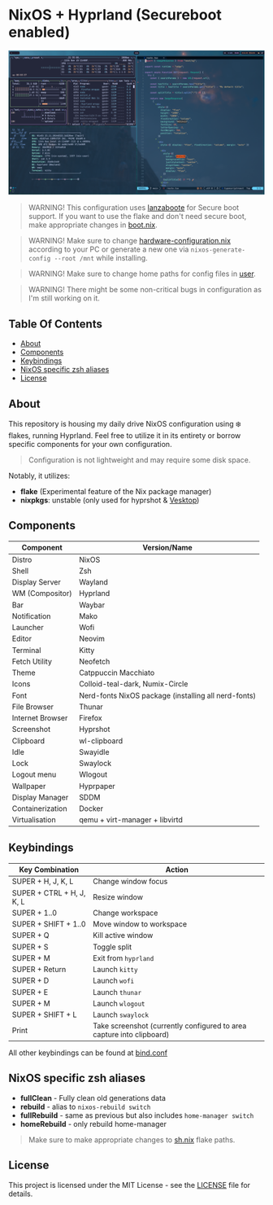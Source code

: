# NixOS + Hyprland (Secureboot enabled)

![Hyprland screenshot](./images/2024-03-24-213455_hyprshot.png)

> WARNING! This configuration uses [lanzaboote](https://github.com/nix-community/lanzaboote) for Secure boot support. If you want to use the flake and don't need secure boot, make appropriate changes in [boot.nix](./system/boot.nix).

> WARNING! Make sure to change [hardware-configuration.nix](./hardware-configuration.nix) according to your PC or generate a new one via `nixos-generate-config --root /mnt` while installing.

> WARNING! Make sure to change home paths for config files in [user](./user/config).

> WARNING! There might be some non-critical bugs in configuration as I'm still working on it.

## Table Of Contents

- [About](#-about)
- [Components](#-components)
- [Keybindings](#-keybindings)
- [NixOS specific zsh aliases](#-nixos-specific-zsh-aliases)
- [License](#-license)

## About

This repository is housing my daily drive NixOS configuration using ❄️ flakes, running Hyprland. Feel free to utilize it in its entirety or borrow specific components for your own configuration.

> Configuration is not lightweight and may require some disk space.

Notably, it utilizes:

- **flake** (Experimental feature of the Nix package manager)
- **nixpkgs**: unstable (only used for hyprshot & [Vesktop](https://github.com/Vencord/Vesktop))

## Components

| Component        | Version/Name                                         |
| ---------------- | ---------------------------------------------------- |
| Distro           | NixOS                                                |
| Shell            | Zsh                                                  |
| Display Server   | Wayland                                              |
| WM (Compositor)  | Hyprland                                             |
| Bar              | Waybar                                               |
| Notification     | Mako                                                 |
| Launcher         | Wofi                                                 |
| Editor           | Neovim                                               |
| Terminal         | Kitty                                                |
| Fetch Utility    | Neofetch                                             |
| Theme            | Catppuccin Macchiato                                 |
| Icons            | Colloid-teal-dark, Numix-Circle                      |
| Font             | Nerd-fonts NixOS package (installing all nerd-fonts) |
| File Browser     | Thunar                                               |
| Internet Browser | Firefox                                              |
| Screenshot       | Hyprshot                                             |
| Clipboard        | wl-clipboard                                         |
| Idle             | Swayidle                                             |
| Lock             | Swaylock                                             |
| Logout menu      | Wlogout                                              |
| Wallpaper        | Hyprpaper                                            |
| Display Manager  | SDDM                                                 |
| Containerization | Docker                                               |
| Virtualisation   | qemu + virt-manager + libvirtd                       |

## Keybindings

| Key Combination           | Action                                                                |
| ------------------------- | --------------------------------------------------------------------- |
| SUPER + H, J, K, L        | Change window focus                                                   |
| SUPER + CTRL + H, J, K, L | Resize window                                                         |
| SUPER + 1..0              | Change workspace                                                      |
| SUPER + SHIFT + 1..0      | Move window to workspace                                              |
| SUPER + Q                 | Kill active window                                                    |
| SUPER + S                 | Toggle split                                                          |
| SUPER + M                 | Exit from `hyprland`                                                  |
| SUPER + Return            | Launch `kitty`                                                        |
| SUPER + D                 | Launch `wofi`                                                         |
| SUPER + E                 | Launch `thunar`                                                       |
| SUPER + M                 | Launch `wlogout`                                                      |
| SUPER + SHIFT + L         | Launch `swaylock`                                                     |
| Print                     | Take screenshot (currently configured to area capture into clipboard) |

All other keybindings can be found at [bind.conf](./user/config/hypr/bind.conf)

## NixOS specific zsh aliases

- **fullClean** - Fully clean old generations data
- **rebuild** - alias to `nixos-rebuild switch`
- **fullRebuild** - same as previous but also includes `home-manager switch`
- **homeRebuild** - only rebuild home-manager

> Make sure to make appropriate changes to [sh.nix](./user/sh.nix) flake paths.

## License

This project is licensed under the MIT License - see the [LICENSE](LICENSE) file for details.
